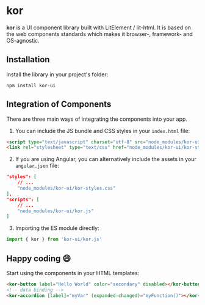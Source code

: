 # kor

**kor** is a UI component library built with LitElement / lit-html. It is based on the web components standards which makes it browser-, framework- and OS-agnostic.

## Installation

Install the library in your project's folder:
```
npm install kor-ui
```

## Integration of Components

There are three main ways of integrating the components into your app.

1. You can include the JS bundle and CSS styles in your `index.html` file:

```html
<script type="text/javascript" charset="utf-8" src="node_modules/kor-ui/kor.js"></script>
<link rel="stylesheet" type="text/css" href="node_modules/kor-ui/kor-styles.css">
```

2. If you are using Angular, you can alternatively include the assets in your `angular.json` file:

```json
"styles": [
    // ...    
    "node_modules/kor-ui/kor-styles.css"
],
"scripts": [
    // ...
    "node_modules/kor-ui/kor.js"
]
```

3. Importing the ES module directly:

```js
import { kor } from 'kor-ui/kor.js' 
```

## Happy coding 😄

Start using the components in your HTML templates:

```html
<kor-button label="Hello World" color="secondary" disabled></kor-button>
<!-- data binding -->
<kor-accordion [label]="myVar" (expanded-changed)="myFunction()"></kor-accordion>
```

